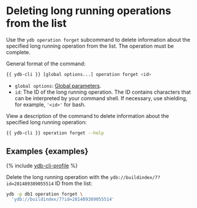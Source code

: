 # Deleting long running operations from the list

Use the `ydb operation forget` subcommand to delete information about the specified long running operation from the list. The operation must be complete.

General format of the command:

```bash
{{ ydb-cli }} [global options...] operation forget <id>
```

* `global options`: [Global parameters](commands/global-options.md).
* `id`: The ID of the long running operation. The ID contains characters that can be interpreted by your command shell. If necessary, use shielding, for example, `'<id>'` for bash.

View a description of the command to delete information about the specified long running operation:

```bash
{{ ydb-cli }} operation forget --help
```

## Examples {examples}

{% include [ydb-cli-profile](../../_includes/ydb-cli-profile.md) %}

Delete the long running operation with the `ydb://buildindex/7?id=281489389055514` ID from the list:

```bash
ydb -p db1 operation forget \
  'ydb://buildindex/7?id=281489389055514'
```
